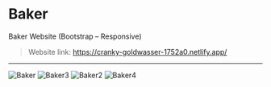 # Baker
Baker Website (Bootstrap – Responsive)
> Website link: https://cranky-goldwasser-1752a0.netlify.app/
--- 
![Baker](https://user-images.githubusercontent.com/64867705/138269894-15c397bc-b380-4dc6-860d-d25639380a0b.JPG)
![Baker3](https://user-images.githubusercontent.com/64867705/138269900-2d67b68a-2944-4eb5-a229-09ae64d4c6fd.JPG)
![Baker2](https://user-images.githubusercontent.com/64867705/138269901-c8053509-95bc-457f-b84a-4b12e26269c0.JPG)
![Baker4](https://user-images.githubusercontent.com/64867705/138269905-e75bfbd0-304b-486e-8ce3-fbf83ff06538.JPG)

